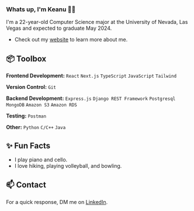 ### Whats up, I'm Keanu 👋🏽  

I'm a 22-year-old Computer Science major at the University of Nevada, Las Vegas and expected to graduate May 2024.

- Check out my [website](https://keanu-portfolio.vercel.app/) to learn more about me.
 
## 📦 Toolbox

**Frontend Development:** `React` `Next.js` `TypeScript` `JavaScript` `Tailwind` 
 
**Version Control:** `Git`

**Backend Development:** `Express.js` `Django REST Framework` `Postgresql` `MongoDB` `Amazon S3` `Amazon RDS`

**Testing:** `Postman`

**Other:** `Python` `C/C++` `Java`
 
## ✨ Fun Facts 

- I play piano and cello.
- I love hiking, playing volleyball, and bowling.

## 📫 Contact

 For a quick response, DM me on [LinkedIn](https://www.linkedin.com/in/keanu-aloua/). 
